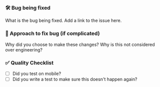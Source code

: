 ### 🛠 Bug being fixed

What is the bug being fixed. Add a link to the issue here.

### 🧠 Approach to fix bug (if complicated)

Why did you choose to make these changes? Why is this not considered over engineering?

### ✅ Quality Checklist

- [ ] Did you test on mobile?
- [ ] Did you write a test to make sure this doesn't happen again?
